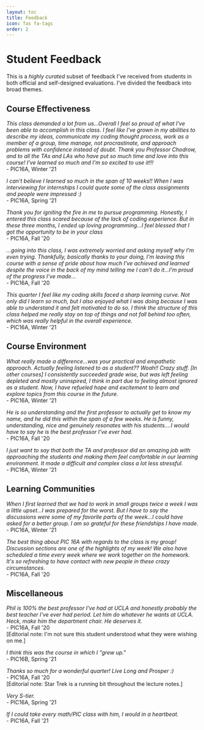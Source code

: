 ```yaml
---
layout: toc
title: Feedback
icon: fas fa-tags
order: 2
---
```


# Student Feedback


This is a *highly curated* subset of feedback I've received from students in both official and self-designed evaluations. I've divided the feedback into broad themes. 

## Course Effectiveness

*This class demanded a lot from us...Overall I feel so proud of what I've been able to accomplish in this class. I feel like I've grown in my abilities to describe my ideas, communicate my coding thought process, work as a member of a group, time manage, not procrastinate, and approach problems with confidence instead of doubt. Thank you Professor Chodrow, and to all the TAs and LAs who have put so much time and love into this course! I've learned so much and I'm so excited to use it!!!* <br> - PIC16A, Winter '21


*I can't believe I learned so much in the span of 10 weeks!! When I was interviewing for internships I could quote some of the class assignments and people were impressed :)* <br> - PIC16A, Spring '21

*Thank you for igniting the fire in me to pursue programming. Honestly, I entered this class scared because of the lack of coding experience. But in these three months, I ended up loving programming...I feel blessed that I got the opportunity to be in your class* <br> - PIC16A, Fall '20

*...going into this class, I was extremely worried and asking myself why I'm even trying. Thankfully, basically thanks to your doing, I'm leaving this course with a sense of pride about how much I've achieved and learned despite the voice in the back of my mind telling me I can't do it...I'm proud of the progress I've made...* <br> - PIC16A, Fall '20

*This quarter I feel like my coding skills faced a sharp learning curve. Not only did I learn so much, but I also enjoyed what I was doing because I was able to understand it and felt motivated to do so. I think the structure of this class helped me really stay on top of things and not fall behind too often, which was really helpful in the overall experience.* <br> - PIC16A, Winter '21

## Course Environment

*What really made a difference...was your practical and empathetic approach. Actually feeling listened to as a student?? Woah!! Crazy stuff. \[In other courses\] I consistently succeeded grade wise, but was left feeling depleted and mostly uninspired, I think in part due to feeling almost ignored as a student. Now, I have refueled hope and excitement to learn and explore topics from this course in the future.* <br> - PIC16A, Winter '21

*He is so understanding and the first professor to actually get to know my name, and he did this within the span of a few weeks. He is funny, understanding, nice and genuinely resonates with his students....I would have to say he is the best professor I've ever had.* <br> - PIC16A, Fall '20

*I just want to say that both the TA and professor did an amazing job with approaching the students and making them feel comfortable in our learning environment. It made a difficult and complex class a lot less stressful.* <br> - PIC16A, Winter '21

## Learning Communities

*When I first learned that we had to work in small groups twice a week I was a little upset...I was prepared for the worst. But I have to say the discussions were some of my favorite parts of the week...I could have asked for a better group. I am so grateful for these friendships I have made.* <br> - PIC16A, Winter '21

*The best thing about PIC 16A with regards to the class is my group! Discussion sections are one of the highlights of my week! We also have scheduled a time every week where we work together on the homework. It's so refreshing to have contact with new people in these crazy circumstances.* <br> - PIC16A, Fall '20

## Miscellaneous

*Phil is 100% the best professor I've had at UCLA and honestly probably the best teacher I've ever had period. Let him do whatever he wants at UCLA. Heck, make him the department chair. He deserves it.* 
<br> - PIC16A, Fall '20 
<br> 
\[Editorial note: I'm not sure this student understood what they were wishing on me.\]

*I think this was the course in which I "grew up."* <br> - PIC16B, Spring '21

*Thanks so much for a wonderful quarter! Live Long and Prosper :)* <br> - PIC16A, Fall '20 <br>
\[Editorial note: Star Trek is a running bit throughout the lecture notes.\]

*Very S-tier.* <br> - PIC16A, Spring '21

*If I could take every math/PIC class with him, I would in a heartbeat.* <br> - PIC16A, Fall '21
